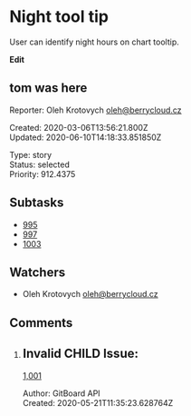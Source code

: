 # Night tool tip

User can identify night hours on chart tooltip.

**Edit**

## **tom was here**

Reporter: Oleh Krotovych <oleh@berrycloud.cz>  

Created: 2020-03-06T13:56:21.800Z  
Updated: 2020-06-10T14:18:33.851850Z

Type: story  
Status: selected  
Priority: 912.4375

## Subtasks
- [995](995.md "Add blackest theme")
- [997](997.md "Yet another one")
- [1003](1003.md "Yet another another issue")

## Watchers
- Oleh Krotovych <oleh@berrycloud.cz>

## Comments
1.  ## Invalid CHILD Issue:
    [1,001](1,001.md "This needs to be done")

    Author: GitBoard API  
    Created: 2020-05-21T11:35:23.628764Z  
